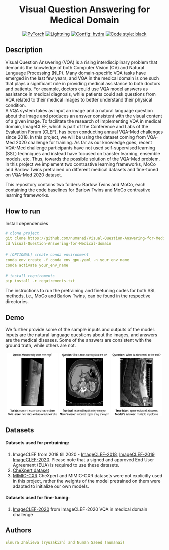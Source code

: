 <div align="center">

# Visual Question Answering for Medical Domain

<a href="https://pytorch.org/get-started/locally/"><img alt="PyTorch" src="https://img.shields.io/badge/PyTorch-orange?style=for-the-badge&logo=pytorch"></a>
<a href="https://pytorchlightning.ai/"><img alt="Lightning" src="https://img.shields.io/badge/-Lightning-blueviolet?style=for-the-badge"></a>
<a href="https://hydra.cc/"><img alt="Config: hydra" src="https://img.shields.io/badge/config-hydra-blue?style=for-the-badge"></a>
<a href="https://black.readthedocs.io/en/stable/"><img alt="Code style: black" src="https://img.shields.io/badge/code%20style-black-black.svg?style=for-the-badge"></a>

</div>

## Description
Visual Question Answering (VQA) is a rising interdisciplinary problem that demands the knowledge of both Computer Vision (CV) and Natural Language Processing (NLP). Many domain-specific VQA tasks have emerged in the last few years, and VQA in the medical domain is one such that plays a significant role in providing medical assistance to both doctors and patients. For example, doctors could use VQA model answers as assistance in medical diagnosis, while patients could ask questions from VQA related to their medical images to better understand their physical condition. <br>
A VQA system takes as input an image and a natural language question about the image and produces an answer consistent with the visual content of a given image. To facilitate the research of implementing VQA in medical domain, ImageCLEF, which is part of the Conference and Labs of the Evaluation Forum (CLEF), has been conducting annual VQA-Med challenges since 2018. In this project, we will be using the dataset coming from VQA-Med 2020 challenge for training. As far as our knowledge goes, recent VQA-Med challenge participants have not used self-supervised learning (SSL) techniques and instead have focused on transfer learning, ensemble models, etc. Thus, towards the possible solution of the VQA-Med problem, in this project we implement two contrastive learning frameworks, MoCo and Barlow Twins pretrained on different medical datasets and fine-tuned on VQA-Med 2020 dataset.

This repository contains two folders: Barlow Twins and MoCo, each containing the code baselines for Barlow Twins and MoCo contrastive learning frameworks.

## How to run
Install dependencies
```yaml
# clone project
git clone https://github.com/numanai/Visual-Question-Answering-for-Medical-domain
cd Visual-Question-Answering-for-Medical-domain

# [OPTIONAL] create conda environment
conda env create -f conda_env_gpu.yaml -n your_env_name
conda activate your_env_name

# install requirements
pip install -r requirements.txt
```
The instructions to run the pretraining and finetuning codes for both SSL methods, i.e., MoCo and Barlow Twins, can be found in the respective directories.

## Demo
We further provide some of the sample inputs and outputs of the model. Inputs are the natural language questions about the images, and answers are the medical diseases. Some of the answers are consistent with the ground truth, while others are not.

<p align="middle">
  <img src="./demo_images/demo1.png" width="32%" height="200" />
  <img src="./demo_images/demo2.png" width="32%" height="200"/> 
  <img src="./demo_images/demo3.png" width="32%" height="200"/>
</p>

## Datasets
#### Datasets used for pretraining:
1. ImageCLEF from 2018 till 2020 - [ImageCLEF-2018](https://www.aicrowd.com/clef_tasks/8/task_dataset_files?challenge_id=155), [ImageCLEF-2019](https://github.com/abachaa/VQA-Med-2019), [ImageCLEF-2020](https://github.com/abachaa/VQA-Med-2020). Please note that a signed and approved End User Agreement (EUA) is required to use these datasets.
2. [CheXpert dataset](https://stanfordmlgroup.github.io/competitions/chexpert/)
3. [MIMIC-CXR](https://mimic-cxr.mit.edu/)
CheXpert and MIMIC-CXR datasets were not explicitly used in this project, rather the weights of the model pretrained on them were adapted to initialize our own models.
#### Datasets used for fine-tuning:
1. [ImageCLEF-2020](https://github.com/abachaa/VQA-Med-2020) from ImageCLEF-2020 VQA in medical domain challenge

## Authors
```yaml
Elnura Zhalieva (ryuzakizh) and Numan Saeed (numanai)
```
